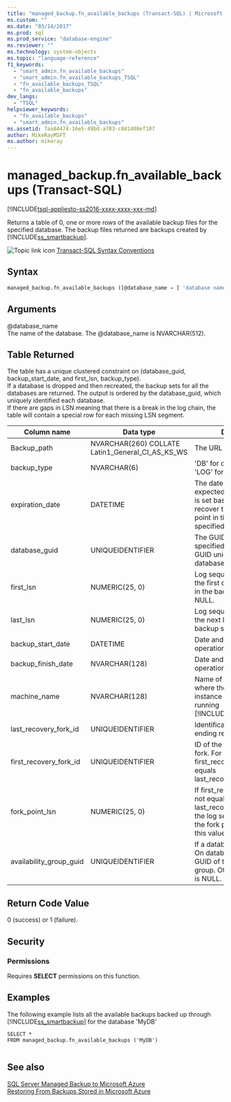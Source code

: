 ```yaml
---
title: "managed_backup.fn_available_backups (Transact-SQL) | Microsoft Docs"
ms.custom: ""
ms.date: "03/14/2017"
ms.prod: sql
ms.prod_service: "database-engine"
ms.reviewer: ""
ms.technology: system-objects
ms.topic: "language-reference"
f1_keywords: 
  - "smart_admin.fn_available_backups"
  - "smart_admin.fn_available_backups_TSQL"
  - "fn_available_backups_TSQL"
  - "fn_available_backups"
dev_langs: 
  - "TSQL"
helpviewer_keywords: 
  - "fn_available_backups"
  - "smart_admin.fn_available_backups"
ms.assetid: 7aa84474-16e5-49bd-a703-c8d1408ef107
author: MikeRayMSFT
ms.author: mikeray
---
```

# managed_backup.fn_available_backups (Transact-SQL)
[!INCLUDE[tsql-appliesto-ss2016-xxxx-xxxx-xxx-md](../../includes/tsql-appliesto-ss2016-xxxx-xxxx-xxx-md.md)]

  Returns a table of 0, one or more rows of the available backup files for the specified database. The backup files returned are backups created by [!INCLUDE[ss_smartbackup](../../includes/ss-smartbackup-md.md)].  
  
 ![Topic link icon](../../database-engine/configure-windows/media/topic-link.gif "Topic link icon") [Transact-SQL Syntax Conventions](../../t-sql/language-elements/transact-sql-syntax-conventions-transact-sql.md)  
  
## Syntax  
  
```sql  
managed_backup.fn_available_backups ([@database_name = ] 'database name')  
```  
  
##  <a name="Arguments"></a> Arguments  
 @database_name  
 The name of the database. The @database_name is NVARCHAR(512).  
  
## Table Returned  
 The table has a unique clustered constraint on (database_guid, backup_start_date, and first_lsn, backup_type).   
If a database is dropped and then recreated, the backup sets for all the databases are returned. The output is ordered by the database_guid, which uniquely identified each database.   
If there are gaps in LSN meaning that there is a break in the log chain, the table will contain a special row for each missing LSN segment.  
  
|Column name|Data type|Description|  
|-----------------|---------------|-----------------|  
|Backup_path|NVARCHAR(260) COLLATE Latin1_General_CI_AS_KS_WS|The URL of the backup file.|  
|backup_type|NVARCHAR(6)|'DB' for database backup 'LOG' for log backup|  
|expiration_date|DATETIME|The date on which this file is expected to be deleted. This is set based on the ability to recover the database to a point in time within the specified retention period.|  
|database_guid|UNIQUEIDENTIFIER|The GUID value for the specified database.  The GUID uniquely identifies a database.|  
|first_lsn|NUMERIC(25, 0)|Log sequence number of the first or oldest log record in the backup set. Can be NULL.|  
|last_lsn|NUMERIC(25, 0)|Log sequence number of the next log record after the backup set. Can be NULL.|  
|backup_start_date|DATETIME|Date and time the backup operation started.|  
|backup_finish_date|NVARCHAR(128)|Date and time the backup operation finished.|  
|machine_name|NVARCHAR(128)|Name of the computer where the SQL Server instance is installed and running [!INCLUDE[ss_smartbackup](../../includes/ss-smartbackup-md.md)].|  
|last_recovery_fork_id|UNIQUEIDENTIFIER|Identification number for the ending recovery fork.|  
|first_recovery_fork_id|UNIQUEIDENTIFIER|ID of the starting recovery fork. For data backups, first_recovery_fork_guid equals last_recovery_fork_guid.|  
|fork_point_lsn|NUMERIC(25, 0)|If first_recovery_fork_id is not equal to last_recovery_fork_id, this is the log sequence number of the fork point. Otherwise, this value is NULL.|  
|availability_group_guid|UNIQUEIDENTIFIER|If a database is an Always On database, this is the GUID of the availability group. Otherwise this value is NULL.|  
  
## Return Code Value  
 0 (success) or 1 (failure).  
  
## Security  
  
### Permissions  
 Requires **SELECT** permissions on this function.  
  
## Examples  
 The following example lists all the available backups backed up through [!INCLUDE[ss_smartbackup](../../includes/ss-smartbackup-md.md)] for the database 'MyDB'  
  
```  
SELECT *   
FROM managed_backup.fn_available_backups ('MyDB')  
  
```  
  
## See also  
 [SQL Server Managed Backup to Microsoft Azure](../../relational-databases/backup-restore/sql-server-managed-backup-to-microsoft-azure.md)   
 [Restoring From Backups Stored in Microsoft Azure](../../relational-databases/backup-restore/restoring-from-backups-stored-in-microsoft-azure.md)  
  
  
